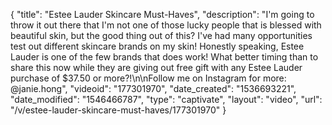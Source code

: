 {
    "title": "Estee Lauder Skincare Must-Haves",
    "description": "I'm going to throw it out there that I'm not one of those lucky people that is blessed with beautiful skin, but the good thing out of this? I've had many opportunities test out different skincare brands on my skin! Honestly speaking, Estee Lauder is one of the few brands that does work! What better timing than to share this now while they are giving out free gift with any Estee Lauder purchase of $37.50 or more?!\n\nFollow me on Instagram for more: @janie.hong",
    "videoid": "177301970",
    "date_created": "1536693221",
    "date_modified": "1546466787",
    "type": "captivate",
    "layout": "video",
    "url": "\/v\/estee-lauder-skincare-must-haves\/177301970"
}
